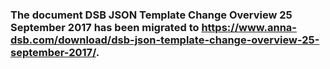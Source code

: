 ### The document DSB JSON Template Change Overview 25 September 2017 has been migrated to https://www.anna-dsb.com/download/dsb-json-template-change-overview-25-september-2017/.
